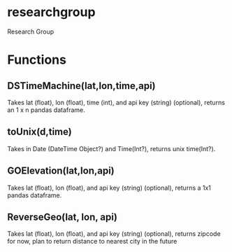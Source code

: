 # researchgroup
Research Group
# Functions
##	DSTimeMachine(lat,lon,time,api)
Takes lat (float), lon (float), time (int), and api key (string) (optional), returns an 1 x n pandas dataframe.
## toUnix(d,time)
Takes in Date (DateTime Object?) and Time(Int?), returns unix time(Int?).
## GOElevation(lat,lon,api)
Takes lat (float), lon (float), and api key (string) (optional), returns a 1x1 pandas dataframe.
## ReverseGeo(lat, lon, api)
Takes lat (float), lon (float), and api key (string) (optional), returns zipcode for now, plan to return distance to nearest city in the future











